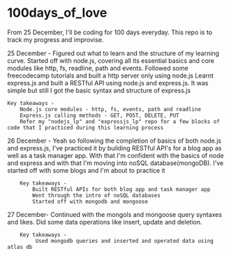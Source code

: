 # 100days_of_love

From 25 December, I'll be coding for 100 days everyday. This repo is to track my progress and improvise.

25 December -
    Figured out what to learn and the structure of my learning curve. Started off with node.js, covering all its essential basics and core modules like http, fs, readline, path and events. Followed some freecodecamp tutorials and built a http server only using node.js
    Learnt express.js and built a RESTful API using node.js and express.js. It was simple but still I got the basic syntax and structure of express.js

    Key takeaways -
        Node.js core modules - http, fs, events, path and readline
        Express.js calling methods - GET, POST, DELETE, PUT
        Refer my "nodejs_lp" and "expressjs_lp" repo for a few blocks of code that I practiced during this learning process

26 December - 
    Yeah so following the completion of basics of both node.js and express.js, I've practiced it by building RESTful API's for a blog app as well as a task manager app. With that I'm confident with the basics of node and express and with that I'm moving into noSQL database(mongoDB). I've started off with some blogs and I'm about to practice it

        Key takeaways - 
            Built RESTful APIs for both blog app and task manager app
            Went through the intro of noSQL databases
            Started off with mongodb and mongoose

27 December-
    Continued with the mongols and mongoose query syntaxes and likes. Did some data operations like insert, update and deletion.
        
        Key takeaways -
             Used mongodb queries and inserted and operated data using atlas db
